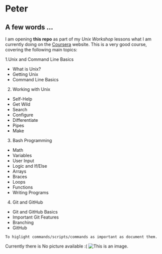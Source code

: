 # Peter

## A few words ...

I am opening **this repo** as part of my *Unix Workshop* lessons what I am currently doing on the [Coursera](www.coursera.org/learn/unix) website. This is a very good course, covering the following main topics:

1.Unix and Command Line Basics
- What is Unix?
- Getting Unix
- Command Line Basics
2. Working with Unix
- Self-Help
- Get Wild
- Search
- Configure
- Differentiate
- Pipes
- Make
3. Bash Programming
- Math
- Variables
- User Input
- Logic and If/Else
- Arrays
- Braces
- Loops
- Functions
- Writing Programs
4. Git and GitHub
- Git and GitHub Basics
- Important Git Features
- Branching
- GitHub


```
To higlight commands/scripts/commands as important as document them.
```
Currently there is No picture available :(
![This is an image.](https://github.com/kerpger/FirstRepo/x.jpg)
